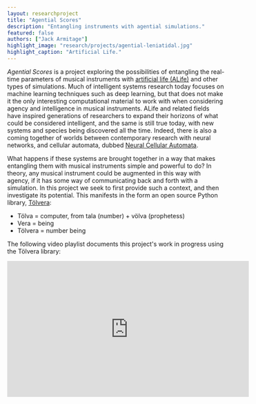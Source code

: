 ```yaml
---
layout: researchproject
title: "Agential Scores"
description: "Entangling instruments with agential simulations."
featured: false
authors: ["Jack Armitage"]
highlight_image: "research/projects/agential-leniatidal.jpg"
highlight_caption: "Artificial Life."
---
```


_Agential Scores_ is a project exploring the possibilities of entangling the real-time parameters of musical instruments with [artificial life (ALife)](https://en.wikipedia.org/wiki/Artificial_life) and other types of simulations.
Much of intelligent systems research today focuses on machine learning techniques such as deep learning, but that does not make it the only interesting computational material to work with when considering agency and intelligence in musical instruments.
ALife and related fields have inspired generations of researchers to expand their horizons of what could be considered intelligent, and the same is still true today, with new systems and species being discovered all the time.
Indeed, there is also a coming together of worlds between contemporary research with neural networks, and cellular automata, dubbed [Neural Cellular Automata](https://distill.pub/2020/growing-ca/).

What happens if these systems are brought together in a way that makes entangling them with musical instruments simple and powerful to do? In theory, any musical instrument could be augmented in this way with agency, if it has some way of communicating back and forth with a simulation.
In this project we seek to first provide such a context, and then investigate its potential.
This manifests in the form an open source Python library, [Tölvera](https://github.com/Intelligent-Instruments-Lab/iil-python-tools/tree/ja-dev/tolvera):

- Tölva = computer, from tala (number) + völva (prophetess) 
- Vera = being 
- Tölvera = number being

The following video playlist documents this project's work in progress using the Tölvera library:

<iframe width="560" height="315" src="https://www.youtube.com/embed/videoseries?list=PL8bdQleKUA1vNez5gw-pfQB21Q1-vHn3x" title="Agential Scores / Tölvera" frameborder="0" allow="accelerometer; autoplay; clipboard-write; encrypted-media; gyroscope; picture-in-picture" allowfullscreen></iframe>
